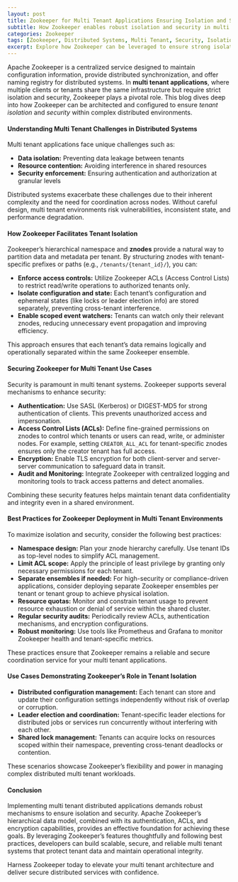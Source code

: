 ```yaml
---
layout: post
title: Zookeeper for Multi Tenant Applications Ensuring Isolation and Security in Distributed Environments
subtitle: How Zookeeper enables robust isolation and security in multi tenant distributed systems
categories: Zookeeper
tags: [Zookeeper, Distributed Systems, Multi Tenant, Security, Isolation, Big Data, Cluster Management]
excerpt: Explore how Zookeeper can be leveraged to ensure strong isolation and security in multi tenant distributed applications, enhancing reliability and data protection.
---
```

Apache Zookeeper is a centralized service designed to maintain configuration information, provide distributed synchronization, and offer naming registry for distributed systems. In **multi tenant applications**, where multiple clients or tenants share the same infrastructure but require strict isolation and security, Zookeeper plays a pivotal role. This blog dives deep into how Zookeeper can be architected and configured to ensure *tenant isolation* and *security* within complex distributed environments.

#### Understanding Multi Tenant Challenges in Distributed Systems

Multi tenant applications face unique challenges such as:

- **Data isolation:** Preventing data leakage between tenants  
- **Resource contention:** Avoiding interference in shared resources  
- **Security enforcement:** Ensuring authentication and authorization at granular levels

Distributed systems exacerbate these challenges due to their inherent complexity and the need for coordination across nodes. Without careful design, multi tenant environments risk vulnerabilities, inconsistent state, and performance degradation.

#### How Zookeeper Facilitates Tenant Isolation

Zookeeper’s hierarchical namespace and **znodes** provide a natural way to partition data and metadata per tenant. By structuring znodes with tenant-specific prefixes or paths (e.g., `/tenants/{tenant_id}/`), you can:

- **Enforce access controls:** Utilize Zookeeper ACLs (Access Control Lists) to restrict read/write operations to authorized tenants only.  
- **Isolate configuration and state:** Each tenant’s configuration and ephemeral states (like locks or leader election info) are stored separately, preventing cross-tenant interference.  
- **Enable scoped event watchers:** Tenants can watch only their relevant znodes, reducing unnecessary event propagation and improving efficiency.

This approach ensures that each tenant’s data remains logically and operationally separated within the same Zookeeper ensemble.

#### Securing Zookeeper for Multi Tenant Use Cases

Security is paramount in multi tenant systems. Zookeeper supports several mechanisms to enhance security:

- **Authentication:** Use SASL (Kerberos) or DIGEST-MD5 for strong authentication of clients. This prevents unauthorized access and impersonation.  
- **Access Control Lists (ACLs):** Define fine-grained permissions on znodes to control which tenants or users can read, write, or administer nodes. For example, setting `CREATOR_ALL_ACL` for tenant-specific znodes ensures only the creator tenant has full access.  
- **Encryption:** Enable TLS encryption for both client-server and server-server communication to safeguard data in transit.  
- **Audit and Monitoring:** Integrate Zookeeper with centralized logging and monitoring tools to track access patterns and detect anomalies.

Combining these security features helps maintain tenant data confidentiality and integrity even in a shared environment.

#### Best Practices for Zookeeper Deployment in Multi Tenant Environments

To maximize isolation and security, consider the following best practices:

- **Namespace design:** Plan your znode hierarchy carefully. Use tenant IDs as top-level nodes to simplify ACL management.  
- **Limit ACL scope:** Apply the principle of least privilege by granting only necessary permissions for each tenant.  
- **Separate ensembles if needed:** For high-security or compliance-driven applications, consider deploying separate Zookeeper ensembles per tenant or tenant group to achieve physical isolation.  
- **Resource quotas:** Monitor and constrain tenant usage to prevent resource exhaustion or denial of service within the shared cluster.  
- **Regular security audits:** Periodically review ACLs, authentication mechanisms, and encryption configurations.  
- **Robust monitoring:** Use tools like Prometheus and Grafana to monitor Zookeeper health and tenant-specific metrics.

These practices ensure that Zookeeper remains a reliable and secure coordination service for your multi tenant applications.

#### Use Cases Demonstrating Zookeeper’s Role in Tenant Isolation

- **Distributed configuration management:** Each tenant can store and update their configuration settings independently without risk of overlap or corruption.  
- **Leader election and coordination:** Tenant-specific leader elections for distributed jobs or services run concurrently without interfering with each other.  
- **Shared lock management:** Tenants can acquire locks on resources scoped within their namespace, preventing cross-tenant deadlocks or contention.

These scenarios showcase Zookeeper’s flexibility and power in managing complex distributed multi tenant workloads.

#### Conclusion

Implementing multi tenant distributed applications demands robust mechanisms to ensure isolation and security. Apache Zookeeper’s hierarchical data model, combined with its authentication, ACLs, and encryption capabilities, provides an effective foundation for achieving these goals. By leveraging Zookeeper’s features thoughtfully and following best practices, developers can build scalable, secure, and reliable multi tenant systems that protect tenant data and maintain operational integrity.

Harness Zookeeper today to elevate your multi tenant architecture and deliver secure distributed services with confidence.
